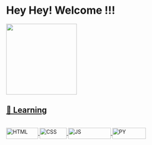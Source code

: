 # Hey Hey! Welcome !!!
<div>
  <a href="https://github.com/gabmotamelo">
  <img height="190em" src="https://github-readme-stats.vercel.app/api/top-langs/?username=gabmotamelo&layout=compact&langs_count=7&theme=dark"/>
</div> 

 ## 🚀 Learning
<div style="display: inline_block"><br>
    <img align="center" alt="HTML" height="30.0156px" width="85.9531" src="https://img.shields.io/badge/HTML5-E34F26?style=for-the-badge&logo=html5&logoColor=white">
    <img align="center" alt="CSS" height="30px" width="73px" src="https://img.shields.io/badge/CSS3-1572B6?style=for-the-badge&logo=css3&logoColor=white">
    <img align="center" alt="JS" height="30px" width="115px" src="https://img.shields.io/badge/JavaScript-323330?style=for-the-badge&logo=javascript&logoColor=F7DF1E">
    <img align="center" alt="PY" height="30px" width="90px" src="https://img.shields.io/badge/Python-14354C?style=for-the-badge&logo=python&logoColor=white">
</div>



